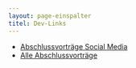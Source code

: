 ```yaml
---
layout: page-einspalter
titel: Dev-Links
---
```


- [Abschlussvorträge Social Media](abschlussvortraege-social-media/)
- [Alle Abschlussvorträge](alle-abschlussvortraege/)